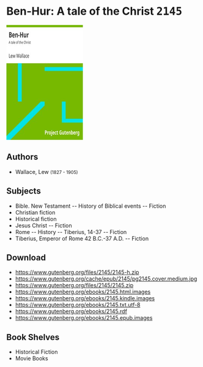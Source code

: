 # Ben-Hur: A tale of the Christ <kbd>2145</kbd>

![](./cover.medium.jpg "")

## Authors


 - Wallace, Lew <small>(1827 - 1905)</small>

## Subjects


 - Bible. New Testament -- History of Biblical events -- Fiction
 - Christian fiction
 - Historical fiction
 - Jesus Christ -- Fiction
 - Rome -- History -- Tiberius, 14-37 -- Fiction
 - Tiberius, Emperor of Rome 42 B.C.-37 A.D. -- Fiction

## Download


 - https://www.gutenberg.org/files/2145/2145-h.zip
 - https://www.gutenberg.org/cache/epub/2145/pg2145.cover.medium.jpg
 - https://www.gutenberg.org/files/2145/2145.zip
 - https://www.gutenberg.org/ebooks/2145.html.images
 - https://www.gutenberg.org/ebooks/2145.kindle.images
 - https://www.gutenberg.org/ebooks/2145.txt.utf-8
 - https://www.gutenberg.org/ebooks/2145.rdf
 - https://www.gutenberg.org/ebooks/2145.epub.images

## Book Shelves


 - Historical Fiction
 - Movie Books
